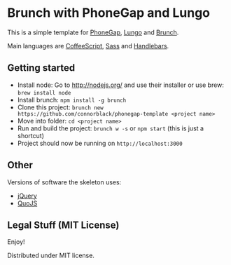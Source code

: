# Brunch with PhoneGap and Lungo
This is a simple template for [PhoneGap](http://phonegap.com/), [Lungo](http://lungo.tapquo.com/) and [Brunch](http://brunch.io/).

Main languages are [CoffeeScript](http://coffeescript.org/),
[Sass](http://sass-lang.com/) and
[Handlebars](http://handlebarsjs.com/).

## Getting started
* Install node: Go to http://nodejs.org/ and use their installer or use brew: `brew install node`
* Install brunch: `npm install -g brunch`
* Clone this project: `brunch new https://github.com/connorblack/phonegap-template <project name>`
* Move into folder: `cd <project name>`
* Run and build the project: `brunch w -s` or `npm start` (this is just a shortcut)
* Project should now be running on `http://localhost:3000`

## Other
Versions of software the skeleton uses:

* [jQuery](http://jquery.com/)
* [QuoJS](http://quojs.tapquo.com/)

## Legal Stuff (MIT License)

Enjoy!

Distributed under MIT license.
